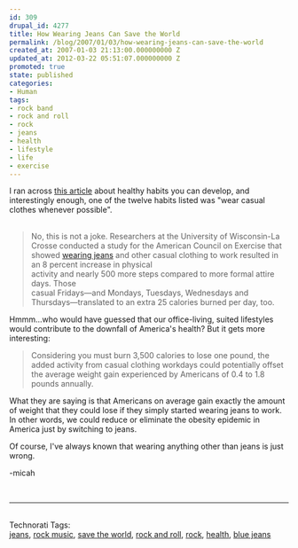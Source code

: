 ```yaml
---
id: 309
drupal_id: 4277
title: How Wearing Jeans Can Save the World
permalink: /blog/2007/01/03/how-wearing-jeans-can-save-the-world
created_at: 2007-01-03 21:13:00.000000000 Z
updated_at: 2012-03-22 05:51:07.000000000 Z
promoted: true
state: published
categories:
- Human
tags:
- rock band
- rock and roll
- rock
- jeans
- health
- lifestyle
- life
- exercise
---
```

I ran across <a href="http://health.msn.com/general/articlepage.aspx?cp-documentid=100151038&amp;GT1=8921">this article</a> about healthy habits you can develop, and interestingly enough, one of the twelve habits listed was "wear casual clothes whenever possible".<br /><br /><blockquote><p>No, this is not a joke. Researchers at the University of Wisconsin-La Crosse conducted a study for the American Council on Exercise that showed <a href="http://www.reddingbrothers.com/">wearing jeans</a> and other casual clothing to work resulted in an 8 percent increase in physical<br />activity and nearly 500 more steps compared to more formal attire days. Those<br />casual Fridays—and Mondays, Tuesdays, Wednesdays and Thursdays—translated to an extra 25 calories burned per day, too.</p></blockquote><p>Hmmm...who would have guessed that our office-living, suited lifestyles would contribute to the downfall of America's health? But it gets more interesting:</p><blockquote>Considering you must burn 3,500 calories to lose one pound, the added activity from casual clothing workdays could potentially offset the average weight gain experienced by Americans of 0.4 to 1.8 pounds annually.</blockquote><p>What they are saying is that Americans on average gain exactly the amount of weight that they could lose if they simply started wearing jeans to work. In other words, we could reduce or eliminate the obesity epidemic in America just by switching to jeans. </p><p>Of course, I've always known that wearing anything other than jeans is just wrong.</p><p>-micah</p><p> </p><br /><hr /><br /><span class="technoratitag">Technorati Tags:<br /><a href="http://www.technorati.com/tag/jeans" target="_blank" rel="tag" title="Link to Technorati Tag category for jeans">jeans</a>, <a href="http://www.technorati.com/tag/rock+music" target="_blank" rel="tag" title="Link to Technorati Tag category for rock music">rock music</a>, <a href="http://www.technorati.com/tag/save+the+world" target="_blank" rel="tag" title="Link to Technorati Tag category for save the world">save the world</a>, <a href="http://www.technorati.com/tag/rock+and+roll" target="_blank" rel="tag" title="Link to Technorati Tag category for rock and roll">rock and roll</a>, <a href="http://www.technorati.com/tag/rock" target="_blank" rel="tag" title="Link to Technorati Tag category for rock">rock</a>, <a href="http://www.technorati.com/tag/health" target="_blank" rel="tag" title="Link to Technorati Tag category for health">health</a>, <a href="http://www.technorati.com/tag/blue+jeans" target="_blank" rel="tag" title="Link to Technorati Tag category for blue jeans">blue jeans</a></span>
